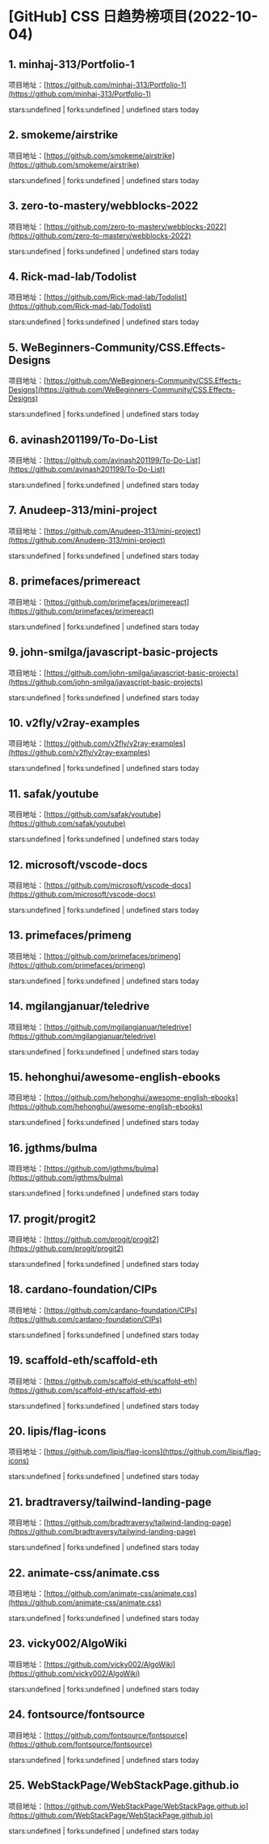 # [GitHub] CSS 日趋势榜项目(2022-10-04)

## 1. minhaj-313/Portfolio-1 

项目地址：[https://github.com/minhaj-313/Portfolio-1](https://github.com/minhaj-313/Portfolio-1)

stars:undefined | forks:undefined | undefined stars today 



## 2. smokeme/airstrike 

项目地址：[https://github.com/smokeme/airstrike](https://github.com/smokeme/airstrike)

stars:undefined | forks:undefined | undefined stars today 



## 3. zero-to-mastery/webblocks-2022 

项目地址：[https://github.com/zero-to-mastery/webblocks-2022](https://github.com/zero-to-mastery/webblocks-2022)

stars:undefined | forks:undefined | undefined stars today 



## 4. Rick-mad-lab/Todolist 

项目地址：[https://github.com/Rick-mad-lab/Todolist](https://github.com/Rick-mad-lab/Todolist)

stars:undefined | forks:undefined | undefined stars today 



## 5. WeBeginners-Community/CSS.Effects-Designs 

项目地址：[https://github.com/WeBeginners-Community/CSS.Effects-Designs](https://github.com/WeBeginners-Community/CSS.Effects-Designs)

stars:undefined | forks:undefined | undefined stars today 



## 6. avinash201199/To-Do-List 

项目地址：[https://github.com/avinash201199/To-Do-List](https://github.com/avinash201199/To-Do-List)

stars:undefined | forks:undefined | undefined stars today 



## 7. Anudeep-313/mini-project 

项目地址：[https://github.com/Anudeep-313/mini-project](https://github.com/Anudeep-313/mini-project)

stars:undefined | forks:undefined | undefined stars today 



## 8. primefaces/primereact 

项目地址：[https://github.com/primefaces/primereact](https://github.com/primefaces/primereact)

stars:undefined | forks:undefined | undefined stars today 



## 9. john-smilga/javascript-basic-projects 

项目地址：[https://github.com/john-smilga/javascript-basic-projects](https://github.com/john-smilga/javascript-basic-projects)

stars:undefined | forks:undefined | undefined stars today 



## 10. v2fly/v2ray-examples 

项目地址：[https://github.com/v2fly/v2ray-examples](https://github.com/v2fly/v2ray-examples)

stars:undefined | forks:undefined | undefined stars today 



## 11. safak/youtube 

项目地址：[https://github.com/safak/youtube](https://github.com/safak/youtube)

stars:undefined | forks:undefined | undefined stars today 



## 12. microsoft/vscode-docs 

项目地址：[https://github.com/microsoft/vscode-docs](https://github.com/microsoft/vscode-docs)

stars:undefined | forks:undefined | undefined stars today 



## 13. primefaces/primeng 

项目地址：[https://github.com/primefaces/primeng](https://github.com/primefaces/primeng)

stars:undefined | forks:undefined | undefined stars today 



## 14. mgilangjanuar/teledrive 

项目地址：[https://github.com/mgilangjanuar/teledrive](https://github.com/mgilangjanuar/teledrive)

stars:undefined | forks:undefined | undefined stars today 



## 15. hehonghui/awesome-english-ebooks 

项目地址：[https://github.com/hehonghui/awesome-english-ebooks](https://github.com/hehonghui/awesome-english-ebooks)

stars:undefined | forks:undefined | undefined stars today 



## 16. jgthms/bulma 

项目地址：[https://github.com/jgthms/bulma](https://github.com/jgthms/bulma)

stars:undefined | forks:undefined | undefined stars today 



## 17. progit/progit2 

项目地址：[https://github.com/progit/progit2](https://github.com/progit/progit2)

stars:undefined | forks:undefined | undefined stars today 



## 18. cardano-foundation/CIPs 

项目地址：[https://github.com/cardano-foundation/CIPs](https://github.com/cardano-foundation/CIPs)

stars:undefined | forks:undefined | undefined stars today 



## 19. scaffold-eth/scaffold-eth 

项目地址：[https://github.com/scaffold-eth/scaffold-eth](https://github.com/scaffold-eth/scaffold-eth)

stars:undefined | forks:undefined | undefined stars today 



## 20. lipis/flag-icons 

项目地址：[https://github.com/lipis/flag-icons](https://github.com/lipis/flag-icons)

stars:undefined | forks:undefined | undefined stars today 



## 21. bradtraversy/tailwind-landing-page 

项目地址：[https://github.com/bradtraversy/tailwind-landing-page](https://github.com/bradtraversy/tailwind-landing-page)

stars:undefined | forks:undefined | undefined stars today 



## 22. animate-css/animate.css 

项目地址：[https://github.com/animate-css/animate.css](https://github.com/animate-css/animate.css)

stars:undefined | forks:undefined | undefined stars today 



## 23. vicky002/AlgoWiki 

项目地址：[https://github.com/vicky002/AlgoWiki](https://github.com/vicky002/AlgoWiki)

stars:undefined | forks:undefined | undefined stars today 



## 24. fontsource/fontsource 

项目地址：[https://github.com/fontsource/fontsource](https://github.com/fontsource/fontsource)

stars:undefined | forks:undefined | undefined stars today 



## 25. WebStackPage/WebStackPage.github.io 

项目地址：[https://github.com/WebStackPage/WebStackPage.github.io](https://github.com/WebStackPage/WebStackPage.github.io)

stars:undefined | forks:undefined | undefined stars today 



